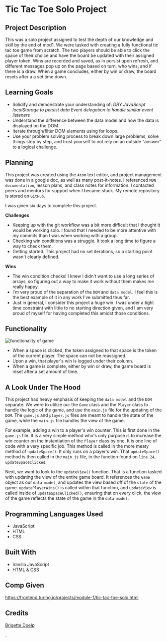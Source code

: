 # Tic Tac Toe Solo Project #

## Project Description ##

This was a solo project assigned to test the depth of our knowledge and skill by the end of mod1. We were tasked with creating a fully functional tic tac toe game from scratch.
The two players should be able to click the space of their choice and have the board be updated with their assigned player token.
Wins are recorded and saved, as in persist upon refresh, and different messages pop up on the page based on turn, who wins, and if there is a draw.
When a game concludes, either by win or draw, the board resets after a a set time down.

## Learning Goals ##

* Solidify and demonstrate your understanding of:
*DRY JavaScript
localStorage to persist data
Event delegation to handle similar event listeners*
* Understand the difference between the data model and how the data is displayed on the DOM.
* Iterate through/filter DOM elements using for loops.
* Use your problem solving process to break down large problems, solve things step by step, and trust yourself to not rely on an outside “answer” to a logical challenge.

## Planning ##

This project was created using the `Atom` text editor, and project management was done in a google doc, as well as many post-it-notes. I referenced `MDN documentation`, lesson plans, and class notes for information. I contacted peers and mentors for support when I became stuck. My remote repository is stored on `GitHub`.

I was given six days to complete this project.

**Challenges**
* Keeping up with the git workflow was a bit more difficult that I thought it would be working solo. I found that I needed to be more attentive with my commits than I was when working with a group.
* Checking win conditions was a struggle. It took a long time to figure a way to check them.
* Getting started. This project had no set iterations, so a starting point wasn't clearly defined.

**Wins**
* The win condition checks! I knew I didn't want to use a long series of arrays, so figuring out a way to make it work without them makes me really happy.
* I'm very proud of the separation of the `DOM` and `data model`. I feel this is the best example of it in any work I've submitted thus far.
* Just in general, I consider this project a huge win. I was under a tight time constraint with little to no starting direction given, and I am very proud of myself for having completed this amidst those conditions.

## Functionality ##

![functionality of game](https://i.imgur.com/H8YhCVQ.gif)

* When a space is clicked, the token assigned to that space is the token of the current player. The space can not be reassigned.
* Upon a win, that player's win is logged under their column.
* When a game is complete, either by win or draw, the game board is reset after a set amount of time.

## A Look Under The Hood ##

This project had heavy emphasis of keeping the `data model` and the `DOM` separate. We were to utilize our the `Game` class and the `Player` class to handle the logic of the game, and use the `main.js` file for the updating of the `DOM`. The `game.js` and `player.js` files are meant to handle the state of the game, while the `main.js` file handles the view of the game.

For example, adding a win to a player's win counter. This is first done in the `game.js` file. It is a very simple method who's only purpose is to increase the win counter on the instantiation of the `Player` class by one. It is one line of code with a very specific job. This method is called in the more meaty method of `updateSpace()`. It only runs on a player's win. That `updateSpace()` method is then called in the `main.js` file, in the function found on `line 24`, `updateSpaceClicked`.

Next, we want to look to the `updateView()` function. That is a function tasked with updating the view of the entire game board. It references the `Game` object as our `data model`, and updates the view based off of the `state` of the game. `updatePlayerWins()` is called within that function, and `updateView` is called inside of `updateSpaceClicked()`, ensuring that on every click, the view of the game reflects the state of the game in the  `data model`.

## Programming Languages Used ##

* JavaScript
* HTML
* CSS

## Built With ##

* Vanilla JavaScript
* HTML & CSS

## Comp Given ##

https://frontend.turing.io/projects/module-1/tic-tac-toe-solo.html

## Credits ##

[Brigette Doelp](https://github.com/BrigetteDoelp)






.
